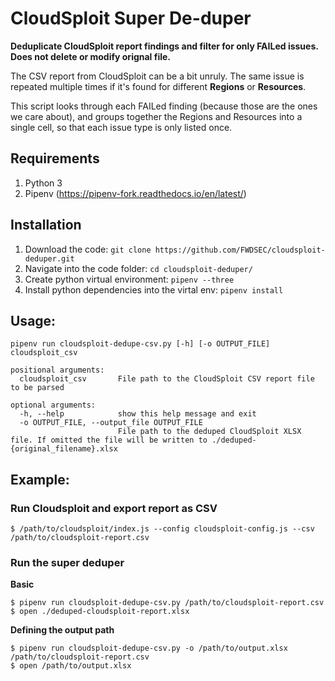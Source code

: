 
# CloudSploit Super De-duper
**Deduplicate CloudSploit report findings and filter for only FAILed issues. Does not delete or modify orignal file.**

The CSV report from CloudSploit can be a bit unruly. The same issue is repeated multiple times if it's found for different **Regions** or **Resources**.

This script looks through each FAILed finding (because those are the ones we care about), and groups together the Regions and Resources into a single cell, so that each issue type is only listed once.

## Requirements
1. Python 3
2. Pipenv (https://pipenv-fork.readthedocs.io/en/latest/)

## Installation
1. Download the code: `git clone https://github.com/FWDSEC/cloudsploit-deduper.git`
2. Navigate into the code folder: `cd cloudsploit-deduper/`
3. Create python virtual environment: `pipenv --three`
4. Install python dependencies into the virtal env: `pipenv install`

## Usage:
`pipenv run cloudsploit-dedupe-csv.py [-h] [-o OUTPUT_FILE] cloudsploit_csv`
```
positional arguments:
  cloudsploit_csv       File path to the CloudSploit CSV report file to be parsed

optional arguments:
  -h, --help            show this help message and exit
  -o OUTPUT_FILE, --output_file OUTPUT_FILE
                        File path to the deduped CloudSploit XLSX file. If omitted the file will be written to ./deduped-{original_filename}.xlsx
```

## Example:
### Run Cloudsploit and export report as CSV
```
$ /path/to/cloudsploit/index.js --config cloudsploit-config.js --csv /path/to/cloudsploit-report.csv
```
### Run the super deduper
**Basic**
```
$ pipenv run cloudsploit-dedupe-csv.py /path/to/cloudsploit-report.csv
$ open ./deduped-cloudsploit-report.xlsx
```
**Defining the output path**
```
$ pipenv run cloudsploit-dedupe-csv.py -o /path/to/output.xlsx /path/to/cloudsploit-report.csv
$ open /path/to/output.xlsx
```

